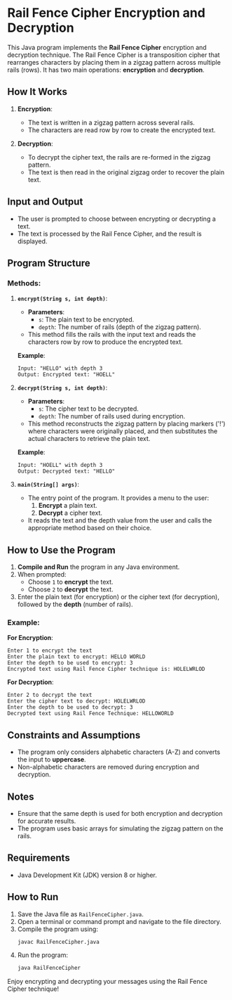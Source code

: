 # Rail Fence Cipher Encryption and Decryption

This Java program implements the **Rail Fence Cipher** encryption and decryption technique. The Rail Fence Cipher is a transposition cipher that rearranges characters by placing them in a zigzag pattern across multiple rails (rows). It has two main operations: **encryption** and **decryption**.

## How It Works

1. **Encryption**:
   - The text is written in a zigzag pattern across several rails.
   - The characters are read row by row to create the encrypted text.
   
2. **Decryption**:
   - To decrypt the cipher text, the rails are re-formed in the zigzag pattern.
   - The text is then read in the original zigzag order to recover the plain text.

## Input and Output

- The user is prompted to choose between encrypting or decrypting a text.
- The text is processed by the Rail Fence Cipher, and the result is displayed.

## Program Structure

### Methods:

1. **`encrypt(String s, int depth)`**:
   - **Parameters**: 
     - `s`: The plain text to be encrypted.
     - `depth`: The number of rails (depth of the zigzag pattern).
   - This method fills the rails with the input text and reads the characters row by row to produce the encrypted text.
   
   **Example**:
   ```
   Input: "HELLO" with depth 3
   Output: Encrypted text: "HOELL"
   ```

2. **`decrypt(String s, int depth)`**:
   - **Parameters**: 
     - `s`: The cipher text to be decrypted.
     - `depth`: The number of rails used during encryption.
   - This method reconstructs the zigzag pattern by placing markers ('!') where characters were originally placed, and then substitutes the actual characters to retrieve the plain text.

   **Example**:
   ```
   Input: "HOELL" with depth 3
   Output: Decrypted text: "HELLO"
   ```

3. **`main(String[] args)`**:
   - The entry point of the program. It provides a menu to the user:
     1. **Encrypt** a plain text.
     2. **Decrypt** a cipher text.
   - It reads the text and the depth value from the user and calls the appropriate method based on their choice.

## How to Use the Program

1. **Compile and Run** the program in any Java environment.
2. When prompted:
   - Choose `1` to **encrypt** the text.
   - Choose `2` to **decrypt** the text.
3. Enter the plain text (for encryption) or the cipher text (for decryption), followed by the **depth** (number of rails).

### Example:

**For Encryption**:
```
Enter 1 to encrypt the text
Enter the plain text to encrypt: HELLO WORLD
Enter the depth to be used to encrypt: 3
Encrypted text using Rail Fence Cipher technique is: HOLELWRLOD
```

**For Decryption**:
```
Enter 2 to decrypt the text
Enter the cipher text to decrypt: HOLELWRLOD
Enter the depth to be used to decrypt: 3
Decrypted text using Rail Fence Technique: HELLOWORLD
```

## Constraints and Assumptions

- The program only considers alphabetic characters (A-Z) and converts the input to **uppercase**.
- Non-alphabetic characters are removed during encryption and decryption.

## Notes

- Ensure that the same depth is used for both encryption and decryption for accurate results.
- The program uses basic arrays for simulating the zigzag pattern on the rails.

## Requirements

- Java Development Kit (JDK) version 8 or higher.

## How to Run

1. Save the Java file as `RailFenceCipher.java`.
2. Open a terminal or command prompt and navigate to the file directory.
3. Compile the program using:
   ```bash
   javac RailFenceCipher.java
   ```
4. Run the program:
   ```bash
   java RailFenceCipher
   ```

Enjoy encrypting and decrypting your messages using the Rail Fence Cipher technique!

